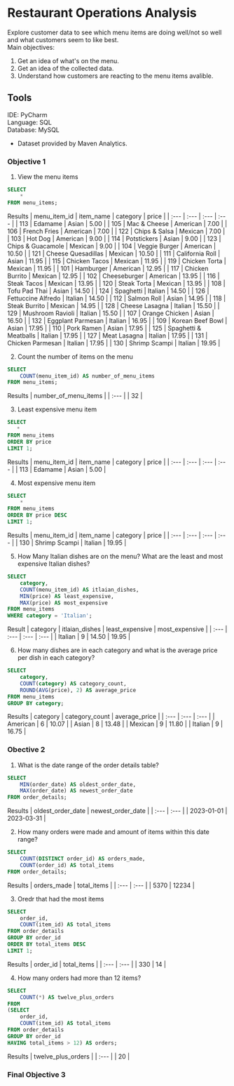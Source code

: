 # Restaurant Operations Analysis
Explore customer data to see which menu items are doing well/not so well and what customers seem to like best.  
Main objectives:  
1. Get an idea of what's on the menu.
2. Get an idea of the collected data.
3. Understand how customers are reacting to the menu items avalible.

## Tools
IDE: PyCharm  
Language: SQL  
Database: MySQL   
* Dataset provided by Maven Analytics.

### Objective 1

1.  View the menu items
```sql
SELECT
    *
FROM menu_items;
```
Results
| menu\_item\_id | item\_name | category | price |
| :--- | :--- | :--- | :--- |
| 113 | Edamame | Asian | 5.00 |
| 105 | Mac & Cheese | American | 7.00 |
| 106 | French Fries | American | 7.00 |
| 122 | Chips & Salsa | Mexican | 7.00 |
| 103 | Hot Dog | American | 9.00 |
| 114 | Potstickers | Asian | 9.00 |
| 123 | Chips & Guacamole | Mexican | 9.00 |
| 104 | Veggie Burger | American | 10.50 |
| 121 | Cheese Quesadillas | Mexican | 10.50 |
| 111 | California Roll | Asian | 11.95 |
| 115 | Chicken Tacos | Mexican | 11.95 |
| 119 | Chicken Torta | Mexican | 11.95 |
| 101 | Hamburger | American | 12.95 |
| 117 | Chicken Burrito | Mexican | 12.95 |
| 102 | Cheeseburger | American | 13.95 |
| 116 | Steak Tacos | Mexican | 13.95 |
| 120 | Steak Torta | Mexican | 13.95 |
| 108 | Tofu Pad Thai | Asian | 14.50 |
| 124 | Spaghetti | Italian | 14.50 |
| 126 | Fettuccine Alfredo | Italian | 14.50 |
| 112 | Salmon Roll | Asian | 14.95 |
| 118 | Steak Burrito | Mexican | 14.95 |
| 128 | Cheese Lasagna | Italian | 15.50 |
| 129 | Mushroom Ravioli | Italian | 15.50 |
| 107 | Orange Chicken | Asian | 16.50 |
| 132 | Eggplant Parmesan | Italian | 16.95 |
| 109 | Korean Beef Bowl | Asian | 17.95 |
| 110 | Pork Ramen | Asian | 17.95 |
| 125 | Spaghetti & Meatballs | Italian | 17.95 |
| 127 | Meat Lasagna | Italian | 17.95 |
| 131 | Chicken Parmesan | Italian | 17.95 |
| 130 | Shrimp Scampi | Italian | 19.95 |


2. Count the number of items on the menu
```sql
SELECT
    COUNT(menu_item_id) AS number_of_menu_items
FROM menu_items;
```

Results
| number\_of\_menu\_items |
| :--- |
| 32 |

3. Least expensive menu item
```sql
SELECT 
   *
FROM menu_items
ORDER BY price
LIMIT 1;
```
Results
| menu\_item\_id | item\_name | category | price |
| :--- | :--- | :--- | :--- |
| 113 | Edamame | Asian | 5.00 |

4. Most expensive menu item
```sql
SELECT
    *
FROM menu_items
ORDER BY price DESC
LIMIT 1;
```
Results
| menu\_item\_id | item\_name | category | price |
| :--- | :--- | :--- | :--- |
| 130 | Shrimp Scampi | Italian | 19.95 |

5. How Many Italian dishes are on the menu? What are the least and most expensive Italian dishes?
```sql
SELECT
    category,
    COUNT(menu_item_id) AS itlaian_dishes,
    MIN(price) AS least_expensive,
    MAX(price) AS most_expensive
FROM menu_items
WHERE category = 'Italian';
```
Result
| category | itlaian\_dishes | least\_expensive | most\_expensive |
| :--- | :--- | :--- | :--- |
| Italian | 9 | 14.50 | 19.95 |

6. How many dishes are in each category and what is the average price per dish in each category?
```sql
SELECT
    category,
    COUNT(category) AS category_count,
    ROUND(AVG(price), 2) AS average_price
FROM menu_items
GROUP BY category;
```
Results
| category | category\_count | average\_price |
| :--- | :--- | :--- |
| American | 6 | 10.07 |
| Asian | 8 | 13.48 |
| Mexican | 9 | 11.80 |
| Italian | 9 | 16.75 |

### Obective 2  
1. What is the date range of the order details table?
```sql
SELECT
    MIN(order_date) AS oldest_order_date,
    MAX(order_date) AS newest_order_date
FROM order_details;
```
Results
| oldest\_order\_date | newest\_order\_date |
| :--- | :--- |
| 2023-01-01 | 2023-03-31 |

2. How many orders were made and amount of items within this date range?
```sql
SELECT
    COUNT(DISTINCT order_id) AS orders_made,
    COUNT(order_id) AS total_items
FROM order_details;
```
Results
| orders\_made | total\_items |
| :--- | :--- |
| 5370 | 12234 |

3. Oredr that had the most items
```sql
SELECT
    order_id,
    COUNT(item_id) AS total_items
FROM order_details
GROUP BY order_id
ORDER BY total_items DESC
LIMIT 1;
```
Results
| order\_id | total\_items |
| :--- | :--- |
| 330 | 14 |

4. How many orders had more than 12 items?
```sql
SELECT
    COUNT(*) AS twelve_plus_orders
FROM
(SELECT
    order_id,
    COUNT(item_id) AS total_items
FROM order_details
GROUP BY order_id
HAVING total_items > 12) AS orders;
```
Results
| twelve\_plus\_orders |
| :--- |
| 20 |

### Final Objective 3
